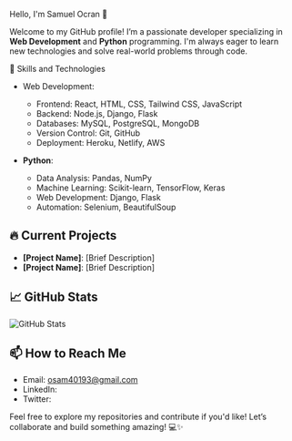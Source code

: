  Hello, I'm   Samuel Ocran 👋

Welcome to my GitHub profile! I’m a passionate developer specializing in **Web Development** and **Python** programming. I'm always eager to learn new technologies and solve real-world problems through code.

 🚀 Skills and Technologies

- Web Development:
  - Frontend: React, HTML, CSS, Tailwind CSS, JavaScript
  - Backend: Node.js, Django, Flask
  - Databases: MySQL, PostgreSQL, MongoDB
  - Version Control: Git, GitHub
  - Deployment: Heroku, Netlify, AWS

- **Python**:
  - Data Analysis: Pandas, NumPy
  - Machine Learning: Scikit-learn, TensorFlow, Keras
  - Web Development: Django, Flask
  - Automation: Selenium, BeautifulSoup

## 🔥 Current Projects

- **[Project Name]**: [Brief Description]
- **[Project Name]**: [Brief Description]

## 📈 GitHub Stats

![GitHub Stats](https://github-readme-stats.vercel.app/api?username=[YourGitHubUsername]&show_icons=true&hide_title=true&count_private=true&hide=prs)

## 📫 How to Reach Me

- Email: osam40193@gmail.com
- LinkedIn: 
- Twitter: 

Feel free to explore my repositories and contribute if you'd like! Let’s collaborate and build something amazing! 💻✨
